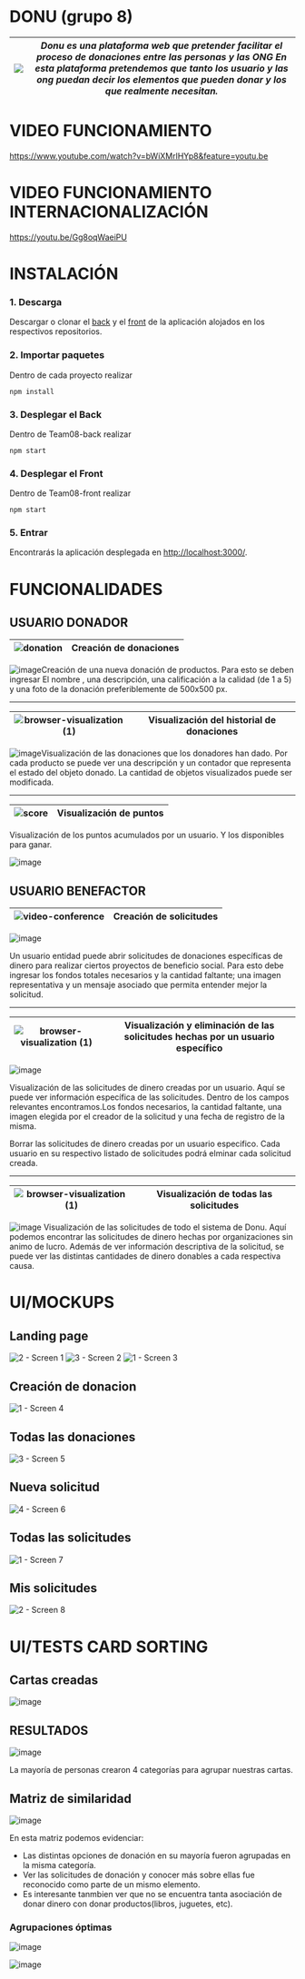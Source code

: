 # DONU (grupo 8)

|<img src="https://ssaenz11.github.io/images/donu.jpg">|_Donu es una plataforma web que pretender facilitar el proceso de donaciones entre las personas y las ONG En esta plataforma pretendemos que tanto los usuario y las ong puedan decir los elementos que pueden donar y los que realmente necesitan._|
|--|--|

# VIDEO FUNCIONAMIENTO 

https://www.youtube.com/watch?v=bWiXMrlHYp8&feature=youtu.be
# VIDEO FUNCIONAMIENTO INTERNACIONALIZACIÓN
https://youtu.be/Gg8oqWaeiPU
# INSTALACIÓN

### 1. Descarga
Descargar o clonar el [back](https://github.com/isis3710-uniandes/Team08-back) y el [front](https://github.com/isis3710-uniandes/Team08-front) de la aplicación alojados en los respectivos repositorios. 

### 2. Importar paquetes
Dentro de cada proyecto realizar 

`npm install`

### 3.  Desplegar el Back
Dentro de Team08-back realizar

`npm start`

### 4.  Desplegar el Front
Dentro de Team08-front realizar

`npm start`

### 5. Entrar
Encontrarás la aplicación desplegada en [http://localhost:3000/](http://localhost:3000/).

# FUNCIONALIDADES
## USUARIO DONADOR

|![donation](https://user-images.githubusercontent.com/20799456/55184780-063f4c80-5161-11e9-9508-530b4284f83a.png)|Creación de donaciones|
|--------|--------|

![image](https://user-images.githubusercontent.com/20799456/55185037-8665b200-5161-11e9-86e4-55c724b6da93.png)Creación de una nueva donación de productos. Para esto se deben ingresar El nombre , una descripción, una calificación a la calidad (de 1 a 5) y una foto de la donación preferiblemente de 500x500 px.
________________
|![browser-visualization (1)](https://user-images.githubusercontent.com/20799456/54962852-70bf7500-4f34-11e9-9c80-8f0787f9bc4c.png)|Visualización del historial de donaciones|
|--------|--------|

![image](https://user-images.githubusercontent.com/20799456/55184481-3e925b00-5160-11e9-88e4-a00fbd53df66.png)Visualización de las donaciones que los donadores han dado. Por cada producto se puede ver una descripción y un contador que representa el estado del objeto donado. La cantidad de objetos visualizados puede ser modificada.
____
|![score](https://user-images.githubusercontent.com/20799456/55185632-cc6f4580-5162-11e9-8ffa-dba2f4d8a5a5.png)|Visualización de puntos|
|--------|--------|

Visualización de los puntos acumulados por un usuario. Y los disponibles para ganar.

![image](https://user-images.githubusercontent.com/20799456/55185661-db55f800-5162-11e9-8bcd-f36771ff36e3.png)


## USUARIO BENEFACTOR

|![video-conference](https://user-images.githubusercontent.com/20799456/55186029-95e5fa80-5163-11e9-9b51-51c39b3a92f8.png)|Creación de solicitudes|
|--------|--------|

![image](https://user-images.githubusercontent.com/20799456/55186134-d04f9780-5163-11e9-9d24-db6ec1d6efcc.png)

Un usuario entidad puede abrir solicitudes de donaciones específicas de dinero para realizar ciertos proyectos de beneficio social. Para esto debe ingresar los fondos totales necesarios y la cantidad faltante; una imagen representativa y un mensaje asociado que permita entender mejor la solicitud. 
________________
|![browser-visualization (1)](https://user-images.githubusercontent.com/20799456/54962852-70bf7500-4f34-11e9-9c80-8f0787f9bc4c.png)|Visualización y eliminación de las solicitudes hechas por un usuario específico|
|--------|--------|

![image](https://user-images.githubusercontent.com/20799456/55187053-09890700-5166-11e9-83ea-7c0a8ad88552.png)

Visualización de las solicitudes de dinero creadas por un usuario. Aquí se puede ver información específica de las solicitudes. Dentro de los campos relevantes encontramos.Los fondos necesarios, la cantidad faltante, una imagen elegida por el creador de la solicitud y una fecha de registro de la misma. 

Borrar las solicitudes de dinero creadas por un usuario especifico. Cada usuario en su respectivo listado de solicitudes podrá elminar cada solicitud creada.
______
|![browser-visualization (1)](https://user-images.githubusercontent.com/20799456/54962852-70bf7500-4f34-11e9-9c80-8f0787f9bc4c.png)|Visualización de todas las solicitudes|
|--------|--------|

![image](https://user-images.githubusercontent.com/20799456/55187591-718c1d00-5167-11e9-95bd-aa9956e80b85.png)
Visualización de las solicitudes de todo el sistema de Donu. Aquí podemos encontrar las solicitudes de dinero hechas por organizaciones sin animo de lucro. Además de ver información descriptiva de la solicitud, se puede ver las distintas cantidades de dinero donables a cada respectiva causa.
# UI/MOCKUPS

## Landing page

![2 - Screen 1](https://user-images.githubusercontent.com/20799456/55192646-f7619580-5172-11e9-8e3b-489b01f2fec3.png)
![3 - Screen 2](https://user-images.githubusercontent.com/20799456/55192647-f7619580-5172-11e9-94ac-880ca3eb27d6.png)
![1 - Screen 3](https://user-images.githubusercontent.com/20799456/55192648-f7619580-5172-11e9-96dc-64d5481dcc5d.png)

## Creación de donacion 

![1 - Screen 4](https://user-images.githubusercontent.com/20799456/55193743-d3ec1a00-5175-11e9-969b-59310fe84720.png)

## Todas las donaciones

![3 - Screen 5](https://user-images.githubusercontent.com/20799456/55195894-e5382500-517b-11e9-8f1b-fa46872cc4f6.png)

## Nueva solicitud

![4 - Screen 6](https://user-images.githubusercontent.com/20799456/55195895-e5382500-517b-11e9-93ce-5f4cd07603c1.png)

## Todas las solicitudes

![1 - Screen  7](https://user-images.githubusercontent.com/20799456/55195896-e5382500-517b-11e9-89dd-8ea4a3f49235.png)

## Mis solicitudes
![2 - Screen  8](https://user-images.githubusercontent.com/20799456/55195893-e5382500-517b-11e9-9a8f-fbb28804fefb.png)

# UI/TESTS CARD SORTING

## Cartas creadas

![image](https://user-images.githubusercontent.com/20799456/55232967-17d23400-51f5-11e9-887a-2b512c98c923.png)

## RESULTADOS

![image](https://user-images.githubusercontent.com/20799456/55233049-549e2b00-51f5-11e9-8678-564192ac08d8.png)

La mayoría de personas crearon 4 categorías para agrupar nuestras cartas.

## Matriz de similaridad

![image](https://user-images.githubusercontent.com/20799456/55233168-b3fc3b00-51f5-11e9-9d4d-ea0bff49e11b.png)

En esta matriz podemos evidenciar:
- Las distintas opciones de donación en su mayoría fueron agrupadas en la misma categoría.
- Ver las solicitudes de donación y conocer más sobre ellas fue reconocido como parte de un mismo elemento.
- Es interesante tanmbien ver que no se encuentra tanta asociación de donar dinero con donar productos(libros, juguetes, etc).

### Agrupaciones óptimas

![image](https://user-images.githubusercontent.com/20799456/55233207-daba7180-51f5-11e9-8167-c368066fbf5c.png)

![image](https://user-images.githubusercontent.com/20799456/55233258-04739880-51f6-11e9-8572-1d441c5d1bbf.png)

